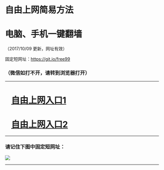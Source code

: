 ﻿# 自由上网简易方法

# 电脑、手机一键翻墙

（2017/10/09 更新，网址有效）

固定短网址：https://git.io/free99

### （微信如打不开，请转到浏览器打开）


***





# &nbsp;&nbsp; <a href="http://ft1733711079.fwq-tz-1001.info/fwqtz01.html?t=100900120941 " target="_blank">自由上网入口1</a>
# &nbsp;&nbsp; <a href="http://ft3475813.fwq-tz-1002.info/fwqtz02.html?t=100900127048 " target="_blank">自由上网入口2</a>
***

### 请记住下图中固定短网址：

<img src="https://s3-us-west-2.amazonaws.com/fwq-1001/yjfq-20170905okok.png" /> 


***

